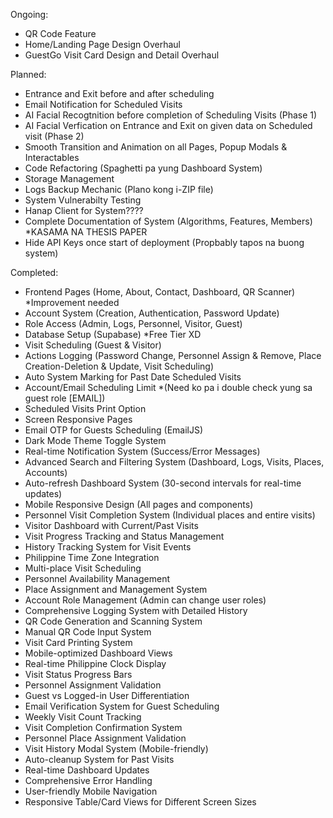 Ongoing:
 - QR Code Feature
 - Home/Landing Page Design Overhaul
 - GuestGo Visit Card Design and Detail Overhaul

Planned:
 - Entrance and Exit before and after scheduling
 - Email Notification for Scheduled Visits
 - AI Facial Recogtnition before completion of Scheduling Visits (Phase 1)
 - AI Facial Verfication on Entrance and Exit on given data on Scheduled visit (Phase 2)
 - Smooth Transition and Animation on all Pages, Popup Modals & Interactables
 - Code Refactoring (Spaghetti pa yung Dashboard System)
 - Storage Management
 - Logs Backup Mechanic (Plano kong i-ZIP file)
 - System Vulnerabilty Testing
 - Hanap Client for System????
 - Complete Documentation of System (Algorithms, Features, Members) *KASAMA NA THESIS PAPER
 - Hide API Keys once start of deployment (Propbably tapos na buong system)

Completed:
 - Frontend Pages (Home, About, Contact, Dashboard, QR Scanner) *Improvement needed
 - Account System (Creation, Authentication, Password Update)
 - Role Access (Admin, Logs, Personnel, Visitor, Guest)
 - Database Setup (Supabase) *Free Tier XD
 - Visit Scheduling (Guest & Visitor)
 - Actions Logging (Password Change, Personnel Assign & Remove, Place Creation-Deletion & Update, Visit Scheduling)
 - Auto System Marking for Past Date Scheduled Visits
 - Account/Email Scheduling Limit *(Need ko pa i double check yung sa guest role [EMAIL])
 - Scheduled Visits Print Option
 - Screen Responsive Pages
 - Email OTP for Guests Scheduling (EmailJS)
 - Dark Mode Theme Toggle System
 - Real-time Notification System (Success/Error Messages)
 - Advanced Search and Filtering System (Dashboard, Logs, Visits, Places, Accounts)
 - Auto-refresh Dashboard System (30-second intervals for real-time updates)
 - Mobile Responsive Design (All pages and components)
 - Personnel Visit Completion System (Individual places and entire visits)
 - Visitor Dashboard with Current/Past Visits
 - Visit Progress Tracking and Status Management
 - History Tracking System for Visit Events
 - Philippine Time Zone Integration
 - Multi-place Visit Scheduling
 - Personnel Availability Management
 - Place Assignment and Management System
 - Account Role Management (Admin can change user roles)
 - Comprehensive Logging System with Detailed History
 - QR Code Generation and Scanning System
 - Manual QR Code Input System
 - Visit Card Printing System
 - Mobile-optimized Dashboard Views
 - Real-time Philippine Clock Display
 - Visit Status Progress Bars
 - Personnel Assignment Validation
 - Guest vs Logged-in User Differentiation
 - Email Verification System for Guest Scheduling
 - Weekly Visit Count Tracking
 - Visit Completion Confirmation System
 - Personnel Place Assignment Validation
 - Visit History Modal System (Mobile-friendly)
 - Auto-cleanup System for Past Visits
 - Real-time Dashboard Updates
 - Comprehensive Error Handling
 - User-friendly Mobile Navigation
 - Responsive Table/Card Views for Different Screen Sizes